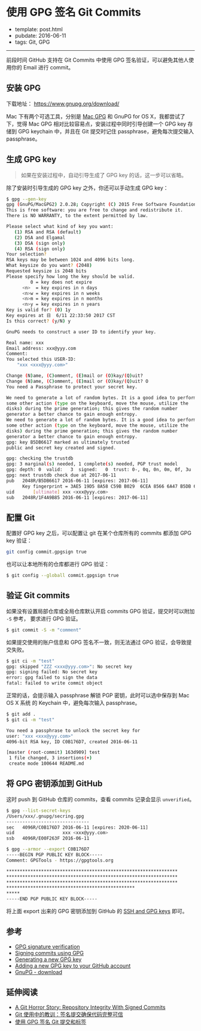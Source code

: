 
# 使用 GPG 签名 Git Commits

- template: post.html
- pubdate: 2016-06-11
- tags: Git, GPG

----

前段时间 GitHub 支持在 Git Commits 中使用 GPG 签名验证，可以避免其他人使用你的
Email 进行 commit。

## 安装 GPG

下载地址： https://www.gnupg.org/download/

Mac 下有两个可选工具，分别是 [Mac GPG](http://gpgtools.org/) 和 GnuPG for OS X，我都尝试了下，觉得
Mac GPG 相对比较容易点，安装过程中同时引导创建一个 GPG key 存储到 GPG keychain
中，并且在 Git 提交时记住 passphrase，避免每次提交输入 passphrase。

<!--more-->

## 生成 GPG key

> 如果在安装过程中，自动引导生成了 GPG key 的话，这一步可以省略。

除了安装时引导生成的 GPG key 之外，你还可以手动生成 GPG key：

```bash
$ gpg --gen-key
gpg (GnuPG/MacGPG2) 2.0.28; Copyright (C) 2015 Free Software Foundation, Inc.
This is free software: you are free to change and redistribute it.
There is NO WARRANTY, to the extent permitted by law.

Please select what kind of key you want:
   (1) RSA and RSA (default)
   (2) DSA and Elgamal
   (3) DSA (sign only)
   (4) RSA (sign only)
Your selection?
RSA keys may be between 1024 and 4096 bits long.
What keysize do you want? (2048)
Requested keysize is 2048 bits
Please specify how long the key should be valid.
         0 = key does not expire
      <n>  = key expires in n days
      <n>w = key expires in n weeks
      <n>m = key expires in n months
      <n>y = key expires in n years
Key is valid for? (0) 1y
Key expires at 日  6/11 22:33:50 2017 CST
Is this correct? (y/N) y

GnuPG needs to construct a user ID to identify your key.

Real name: xxx
Email address: xxx@yyy.com
Comment:
You selected this USER-ID:
    "xxx <xxx@yyy.com>"

Change (N)ame, (C)omment, (E)mail or (O)kay/(Q)uit?
Change (N)ame, (C)omment, (E)mail or (O)kay/(Q)uit? O
You need a Passphrase to protect your secret key.

We need to generate a lot of random bytes. It is a good idea to perform
some other action (type on the keyboard, move the mouse, utilize the
disks) during the prime generation; this gives the random number
generator a better chance to gain enough entropy.
We need to generate a lot of random bytes. It is a good idea to perform
some other action (type on the keyboard, move the mouse, utilize the
disks) during the prime generation; this gives the random number
generator a better chance to gain enough entropy.
gpg: key B5DB6617 marked as ultimately trusted
public and secret key created and signed.

gpg: checking the trustdb
gpg: 3 marginal(s) needed, 1 complete(s) needed, PGP trust model
gpg: depth: 0  valid:   3  signed:   0  trust: 0-, 0q, 0n, 0m, 0f, 3u
gpg: next trustdb check due at 2017-06-11
pub   2048R/B5DB6617 2016-06-11 [expires: 2017-06-11]
      Key fingerprint = 3AE5 19D5 8A58 C59B B029  6CEA 8566 6A47 B5DB 6617
uid       [ultimate] xxx <xxx@yyy.com>
sub   2048R/1F4A9B85 2016-06-11 [expires: 2017-06-11]
```

## 配置 Git

配置好 GPG key 之后，可以配置让 git 在某个仓库所有的 commits 都添加 GPG key 验证：

```bash
git config commit.gpgsign true
```

也可以让本地所有的仓库都进行 GPG 验证：

```bash
$ git config --globall commit.gpgsign true
```

## 验证 Git commits

如果没有设置局部仓库或全局仓库默认开启 commits GPG 验证，提交时可以附加 `-S` 参考，
要求进行 GPG 验证。

```bash
$ git commit -S -m "comment"
```

如果提交使用的账户信息和 GPG 签名不一致，则无法通过 GPG 验证，会导致提交失败。

```bash
$ git ci -m "test"
gpg: skipped "ZZZ <xxx@yyy.com>": No secret key
gpg: signing failed: No secret key
error: gpg failed to sign the data
fatal: failed to write commit object
```

正常的话，会提示输入 passphrase 解锁 PGP 密钥，此时可以选中保存到 Mac OS X 系统
的 Keychain 中，避免每次输入 passphrase。

```bash
$ git add .
$ git ci -m "test"

You need a passphrase to unlock the secret key for
user: "xxx <xxx@yyy.com>"
4096-bit RSA key, ID C0B176D7, created 2016-06-11

[master (root-commit) 163d909] test
 1 file changed, 3 insertions(+)
 create mode 100644 README.md
```

## 将 GPG 密钥添加到 GitHub

这时 push 到 GitHub 仓库的 commits，查看 commits 记录会显示 `unverified`。

```bash
$ gpg --list-secret-keys
/Users/xxx/.gnupg/secring.gpg
-------------------------------
sec   4096R/C0B176D7 2016-06-11 [expires: 2020-06-11]
uid                  xxx <xxx@yyy.com>
ssb   4096R/E00F263F 2016-06-11

$ gpg --armor --export C0B176D7
-----BEGIN PGP PUBLIC KEY BLOCK-----
Comment: GPGTools - https://gpgtools.org

****************************************************************
****************************************************************
****************************************************************
************************************************
*****
-----END PGP PUBLIC KEY BLOCK-----
```

将上面 export 出来的 GPG 密钥添加到 GitHub 的 [SSH and GPG keys](https://github.com/settings/keys) 即可。

## 参考

- [GPG signature verification](https://github.com/blog/2144-gpg-signature-verification)
- [Signing commits using GPG](https://help.github.com/articles/signing-commits-using-gpg/)
- [Generating a new GPG key](https://help.github.com/articles/generating-a-new-gpg-key/)
- [Adding a new GPG key to your GitHub account](https://help.github.com/articles/adding-a-new-gpg-key-to-your-github-account/)
- [GnuPG - download](https://www.gnupg.org/download/)

## 延伸阅读

- [A Git Horror Story: Repository Integrity With Signed Commits](https://mikegerwitz.com/papers/git-horror-story)
- [Git 使用中的教训：签名提交确保代码完整可信](http://www.oschina.net/translate/git-horror-story)
- [使用 GPG 签名 Git 提交和标签](http://arondight.me/2016/04/17/%E4%BD%BF%E7%94%A8GPG%E7%AD%BE%E5%90%8DGit%E6%8F%90%E4%BA%A4%E5%92%8C%E6%A0%87%E7%AD%BE/)
